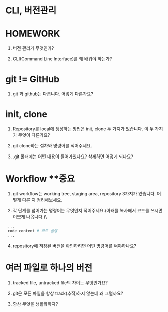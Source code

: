 # CLI, 버전관리
# HOMEWORK 
1. 버전 관리가 무엇인가?
  
2. CLI(Command Line Interface)를 왜 배워야 하는가?
  


# git != GitHub
1. git 과 github는 다릅니다. 어떻게 다른가요?
  


# init, clone
1. Repository를 local에 생성하는 방법은 init, clone 두 가지가 있습니다. 이 두 가지가 무엇이 다른가요?
  

2. git clone하는 절차와 명령어를 적어주세요.
  
3. .git 폴더에는 어떤 내용이 들어가있나요? 삭제하면 어떻게 되나요?
  

# Workflow **중요
1. git workflow는 working tree, staging area, repository 3가지가 있습니다. 어떻게 다른 지 정리해보세요.

2. 각 단계를 넘어가는 명령어는 무엇인지 적어주세요.(아래를 복사해서 코드를 쓰시면 이쁘게 나옵니다.)\
```bash
 ...
 code content # 코드 설명
 ...
```
4. repository에 저장된 버전을 확인하려면 어떤 명령어를 써야하나요?


# 여러 파일로 하나의 버전
1. tracked file, untracked file의 차이는 무엇인가요?

2. git은 모든 파일을 항상 track(추적)하지 않는데 왜 그럴까요?

3. 항상 무엇을 생활화하자?

